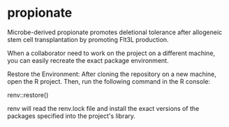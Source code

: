 # propionate
Microbe-derived propionate promotes deletional tolerance after allogeneic stem cell transplantation by promoting Flt3L production.


When a collaborator need to work on the project on a different machine, you can easily recreate the exact package environment.

Restore the Environment: After cloning the repository on a new machine, open the R project. Then, run the following command in the R console:

renv::restore()

renv will read the renv.lock file and install the exact versions of the packages specified into the project's library.